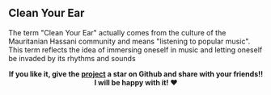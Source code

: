 ## Clean Your Ear
The term "Clean Your Ear" actually comes from the culture of the Mauritanian Hassani community and means "listening to popular music". This term reflects the idea of ​​immersing oneself in music and letting oneself be invaded by its rhythms and sounds


<p/><p/><p/>
<p align="center">
   	<b>
		If you like it, give the <a href="https://github.com/sidichrifahmedmaadh/SiteWeb_CleanYourEar"> project</a>  a star on Github and 
		share with your friends!! I will be happy with it! ❤️
	</b>
</p>

